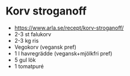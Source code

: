 # Korv stroganoff

* <https://www.arla.se/recept/korv-stroganoff/>
* 2-3 st falukorv
* 2-3 kg ris
* Vegokorv (vegansk pref)
* 1 l havregrädde (vegansk+mjölkfri pref)
* 5 gul lök
* 1 tomatpuré
